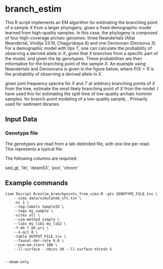 # branch_estim
This R script implements an EM algorithm for estimating the branching point of a sample _X_ from a larger phylogeny, given a fixed demographic model learned from high-quality samples. In this case, the phylogeny is composed of four high-coverage archaic genomes: three Neandertals (Altai Neandertal, Vindija 33.19, Chagyrskaya 8) and one Denisovan (Denisova 3). For a demographic model with tips _T_, one can calculate the probability of observing a derived allele in _X_, given that _X_ branches from a specific part of the model, and given the tip genotypes. These probabilities are then informative for the branching point of the sample _X_. An example using Neandertals and Denisovans is given in the figure below, where _P(X = 1)_ is the probability of observing a derived allele in _X_.


given joint frequency spectra for _X_ and _T_ at arbitrary branching points of _X_ from the tree, estimate the most likely branching point of _X_ from the model. I have used this for estimating the split time of low-quality archaic hominin samples. for branch-point modeling of a low-quality sample, . Primarily used for sediment libraries.

## Input Data

### Genotype file

The genotypes are read from a tab-delimited file, with one line per read. This represents a typical file:


The following columns are required:

sed_gt, 'lib', 'deam53', 'pos', 'chrom'

## Example commands

    time Rscript R/estim_branchpoints_from_sims.R -gts GENOTYPE_FILE.tsv \
        --sims data/simulated_sfs.tsv \
        -nc 1 \
        --tag-labels SampleID \
        --tags my_sample \
        -sites all \
        --sim-method simple \
        --libs my_lib1 my_lib2 \
        -f-mh f_mh.yri \
        --n-qc1 0 \
        -table OUTPUT_FILE.tsv \
        --faunal-der-rate 0.0 \
        --num-em-iters 100 \
        --ll-surface --nbins 30 --ll-surface-thresh 5
        
        
    --deam-only
